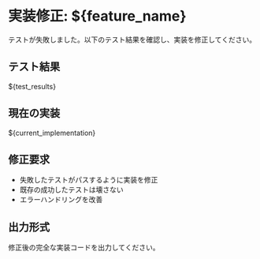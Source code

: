 # 実装修正: ${feature_name}

テストが失敗しました。以下のテスト結果を確認し、実装を修正してください。

## テスト結果
${test_results}

## 現在の実装
${current_implementation}

## 修正要求
- 失敗したテストがパスするように実装を修正
- 既存の成功したテストは壊さない
- エラーハンドリングを改善

## 出力形式
修正後の完全な実装コードを出力してください。